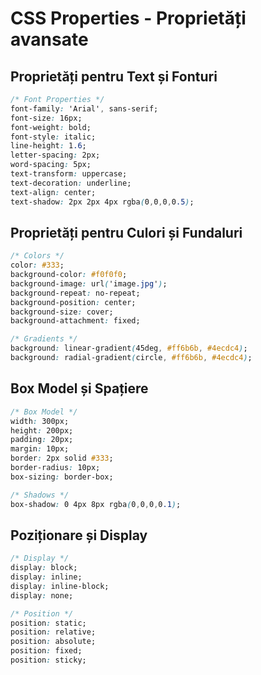 # CSS Properties - Proprietăți avansate

## Proprietăți pentru Text și Fonturi

```css
/* Font Properties */
font-family: 'Arial', sans-serif;
font-size: 16px;
font-weight: bold;
font-style: italic;
line-height: 1.6;
letter-spacing: 2px;
word-spacing: 5px;
text-transform: uppercase;
text-decoration: underline;
text-align: center;
text-shadow: 2px 2px 4px rgba(0,0,0,0.5);
```

## Proprietăți pentru Culori și Fundaluri

```css
/* Colors */
color: #333;
background-color: #f0f0f0;
background-image: url('image.jpg');
background-repeat: no-repeat;
background-position: center;
background-size: cover;
background-attachment: fixed;

/* Gradients */
background: linear-gradient(45deg, #ff6b6b, #4ecdc4);
background: radial-gradient(circle, #ff6b6b, #4ecdc4);
```

## Box Model și Spațiere

```css
/* Box Model */
width: 300px;
height: 200px;
padding: 20px;
margin: 10px;
border: 2px solid #333;
border-radius: 10px;
box-sizing: border-box;

/* Shadows */
box-shadow: 0 4px 8px rgba(0,0,0,0.1);
```

## Poziționare și Display

```css
/* Display */
display: block;
display: inline;
display: inline-block;
display: none;

/* Position */
position: static;
position: relative;
position: absolute;
position: fixed;
position: sticky;
```
